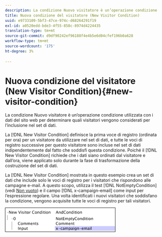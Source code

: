 ```yaml
---
description: La condizione Nuovo visitatore è un’operazione condizione utilizzata con i dati del sito web per determinare quali visitatori vengono considerati per l’inclusione nel set di dati.
title: Nuova condizione del visitatore (New Visitor Condition)
uuid: e9733109-5bf3-47ce-974c-d68264291f19
exl-id: a0520edd-bde3-4f55-858c-8974d4224435
translation-type: tm+mt
source-git-commit: d9df90242ef96188f4e4b5e6d04cfef196b0a628
workflow-type: tm+mt
source-wordcount: '175'
ht-degree: 3%

---
```


# Nuova condizione del visitatore (New Visitor Condition){#new-visitor-condition}

La condizione Nuovo visitatore è un’operazione condizione utilizzata con i dati del sito web per determinare quali visitatori vengono considerati per l’inclusione nel set di dati.

La [!DNL New Visitor Condition] definisce la prima voce di registro (ordinata per ora) per un visitatore da utilizzare nel set di dati, e tutte le voci di registro successive per questo visitatore sono incluse nel set di dati indipendentemente dal fatto che soddisfi questa condizione. Poiché il [!DNL New Visitor Condition] richiede che i dati siano ordinati dal visitatore e dall’ora, viene applicato solo durante la fase di trasformazione della costruzione del set di dati.

La [!DNL New Visitor Condition] mostrata in questo esempio crea un set di dati che include solo le voci di registro per i visitatori che rispondono alle campagne e-mail. A questo scopo, utilizza il test [!DNL NotEmptyCondition] (vedi [Non vuoto](../../../../home/c-dataset-const-proc/c-conditions/c-test-ops/c-test-op-con.md#section-1decb9d887894073a1b6b3d985729ac8)) e il campo [!DNL x-campaign-email] come input per l’espressione regolare. Una volta identificati i nuovi visitatori che soddisfano la condizione, vengono acquisite tutte le voci di registro per tali visitatori.

![](assets/cfg_Transformation_NewVisitorCondition.png)
